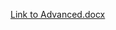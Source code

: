 [Link to Advanced.docx](https://github.com/Pawankalyan625/Advanced_Calculator/blob/master/Advanced.docx)
